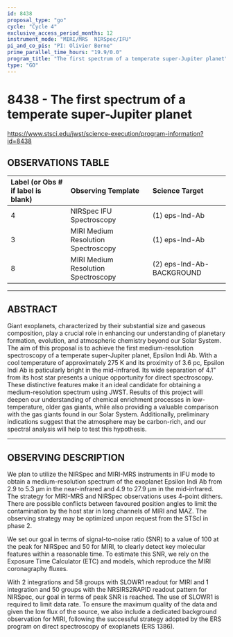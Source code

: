 ```yaml
---
id: 8438
proposal_type: "go"
cycle: "Cycle 4"
exclusive_access_period_months: 12
instrument_mode: "MIRI/MRS  NIRSpec/IFU"
pi_and_co_pis: "PI: Olivier Berne"
prime_parallel_time_hours: "19.9/0.0"
program_title: "The first spectrum of a temperate super-Jupiter planet"
type: "GO"
---
```

# 8438 - The first spectrum of a temperate super-Jupiter planet
https://www.stsci.edu/jwst/science-execution/program-information?id=8438
## OBSERVATIONS TABLE
| Label (or Obs # if label is blank) | Observing Template                | Science Target                  |
| :--------------------------------- | :-------------------------------- | :------------------------------ |
| 4                                  | NIRSpec IFU Spectroscopy          | (1) eps-Ind-Ab                  |
| 3                                  | MIRI Medium Resolution Spectroscopy | (1) eps-Ind-Ab                  |
| 8                                  | MIRI Medium Resolution Spectroscopy | (2) eps-Ind-Ab-BACKGROUND       |

---

## ABSTRACT

Giant exoplanets, characterized by their substantial size and gaseous composition, play a crucial role in enhancing our understanding of planetary formation, evolution, and atmospheric chemistry beyond our Solar System. The aim of this proposal is to achieve the first medium-resolution spectroscopy of a temperate super-Jupiter planet, Epsilon Indi Ab. With a cool temperature of approximately 275 K and its proximity of 3.6 pc, Epsilon Indi Ab is paticularly bright in the mid-infrared. Its wide separation of 4.1" from its host star presents a unique opportunity for direct spectroscopy. These distinctive features make it an ideal candidate for obtaining a medium-resolution spectrum using JWST. Results of this project will deepen our understanding of chemical enrichment processes in low-temperature, older gas giants, while also providing a valuable comparison with the gas giants found in our Solar System. Additionally, preliminary indications suggest that the atmosphere may be carbon-rich, and our spectral analysis will help to test this hypothesis.

---

## OBSERVING DESCRIPTION

We plan to utilize the NIRSpec and MIRI-MRS instruments in IFU mode to obtain a medium-resolution spectrum of the exoplanet Epsilon Indi Ab from 2.9 to 5.3 µm in the near-infrared and 4.9 to 27.9 µm in the mid-infrared. The strategy for MIRI-MRS and NIRSpec observations uses 4-point dithers. There are possible conflicts between favoured position angles to limit the contamination by the host star in long channels of MIRI and MAZ. The observing strategy may be optimized unpon request from the STScI in phase 2.

We set our goal in terms of signal-to-noise ratio (SNR) to a value of 100 at the peak for NIRSpec and 50 for MIRI, to clearly detect key molecular features within a reasonable time. To estimate this SNR, we rely on the Exposure Time Calculator (ETC) and models, which reproduce the MIRI coronagraphy fluxes.

With 2 integrations and 58 groups with SLOWR1 readout for MIRI and 1 integration and 50 groups with the NRSIRS2RAPID readout pattern for NIRSpec, our goal in terms of peak SNR is reached. The use of SLOWR1 is required to limit data rate. To ensure the maximum quality of the data and given the low flux of the source, we also include a dedicated background observation for MIRI, following the successful strategy adopted by the ERS program on direct spectroscopy of exoplanets (ERS 1386).